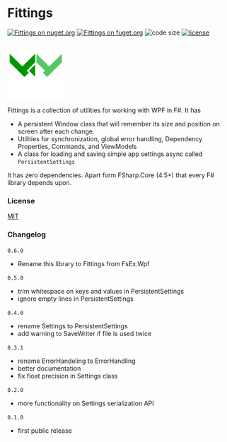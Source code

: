 <!-- in VS Code press Ctrl + Shift + V to see a preview-->

# Fittings

[![Fittings on nuget.org](https://img.shields.io/nuget/v/Fittings.svg)](https://www.nuget.org/packages/Fittings/)
[![Fittings on fuget.org](https://www.fuget.org/packages/Fittings/badge.svg)](https://www.fuget.org/packages/Fittings)
![code size](https://img.shields.io/github/languages/code-size/goswinr/Fittings.svg) 
[![license](https://img.shields.io/github/license/goswinr/Fittings)](LICENSE)

![Logo](https://raw.githubusercontent.com/goswinr/Fittings/main/Doc/logo128.png)

Fittings is a collection of utilities for working with WPF in F#. It has
* A persistent Window class that will remember its size and position on screen after each change.
* Utilities for synchronization, global error handling, Dependency Properties, Commands, and ViewModels
* A class for loading and saving simple app settings async called `PersistentSettings`


It has zero dependencies. Apart form FSharp.Core (4.5+) that every F# library depends upon.

### License

[MIT](https://raw.githubusercontent.com/goswinr/Fittings/main/LICENSE.txt)

### Changelog
`0.6.0`
- Rename this library to Fittings from FsEx.Wpf

`0.5.0`
- trim whitespace on keys and values in  PersistentSettings
- ignore empty lines in PersistentSettings

`0.4.0`
- rename Settings to PersistentSettings
- add warning to SaveWriter if file is used twice

`0.3.1`
- rename ErrorHandeling to ErrorHandling 
- better documentation
- fix float precision in Settings class 

`0.2.0` 
- more functionality on Settings serialization API   

`0.1.0` 
- first public release

